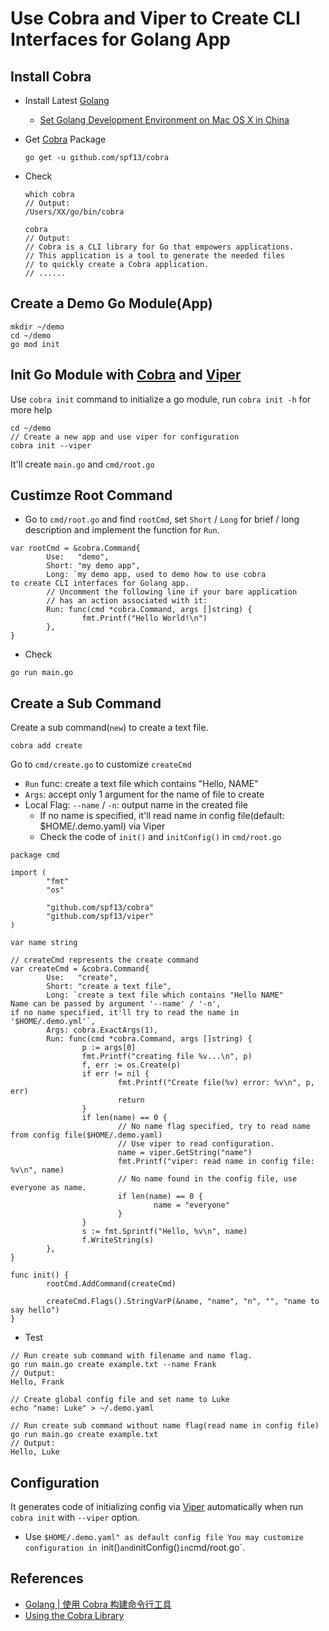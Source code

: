 # Use Cobra and Viper to Create CLI Interfaces for Golang App

## Install Cobra
* Install Latest [Golang](https://golang.org)
  * [Set Golang Development Environment on Mac OS X in China](https://github.com/northbright/Notes/blob/master/Golang/Install/setup-golang-dev-env-on-mac-os-x.md)

* Get [Cobra](https://github.com/spf13/cobra) Package

  ```
  go get -u github.com/spf13/cobra
  ```

* Check
  
  ```
  which cobra
  // Output:
  /Users/XX/go/bin/cobra
  ```

  ```
  cobra
  // Output:
  // Cobra is a CLI library for Go that empowers applications.
  // This application is a tool to generate the needed files
  // to quickly create a Cobra application.
  // ......
  ```

## Create a Demo Go Module(App)
```
mkdir ~/demo
cd ~/demo
go mod init
```

## Init Go Module with [Cobra](https://github.com/spf13/cobra) and [Viper](https://github.com/spf13/viper)
Use `cobra init` command to initialize a go module, run `cobra init -h` for more help

```
cd ~/demo
// Create a new app and use viper for configuration
cobra init --viper
```

It'll create `main.go` and `cmd/root.go`

## Custimze Root Command
* Go to `cmd/root.go` and find `rootCmd`, set `Short` / `Long` for brief / long description and implement the function for `Run`.

```
var rootCmd = &cobra.Command{
        Use:   "demo",
        Short: "my demo app",
        Long: `my demo app, used to demo how to use cobra
to create CLI interfaces for Golang app.
        // Uncomment the following line if your bare application
        // has an action associated with it:
        Run: func(cmd *cobra.Command, args []string) {
                fmt.Printf("Hello World!\n")
        },
}
```

* Check
```
go run main.go
```

## Create a Sub Command
Create a sub command(`new`) to create a text file.

```
cobra add create
```

Go to `cmd/create.go` to customize `createCmd`
* `Run` func: create a text file which contains "Hello, NAME"
* `Args`: accept only 1 argument for the name of file to create
* Local Flag: `--name` / `-n`: output name in the created file
  * If no name is specified, it'll read name in config file(default: $HOME/.demo.yaml) via Viper
  * Check the code of `init()` and `initConfig()` in `cmd/root.go`

```
package cmd

import (
        "fmt"
        "os"

        "github.com/spf13/cobra"
        "github.com/spf13/viper"
)

var name string

// createCmd represents the create command
var createCmd = &cobra.Command{
        Use:   "create",
        Short: "create a text file",
        Long: `create a text file which contains "Hello NAME"
Name can be passed by argument '--name' / '-n',
if no name specified, it'll try to read the name in '$HOME/.demo.yml'`,
        Args: cobra.ExactArgs(1),
        Run: func(cmd *cobra.Command, args []string) {
                p := args[0]
                fmt.Printf("creating file %v...\n", p)
                f, err := os.Create(p)
                if err != nil {
                        fmt.Printf("Create file(%v) error: %v\n", p, err)
                        return
                }
                if len(name) == 0 {
                        // No name flag specified, try to read name from config file($HOME/.demo.yaml)
                        // Use viper to read configuration.
                        name = viper.GetString("name")
                        fmt.Printf("viper: read name in config file: %v\n", name)
                        // No name found in the config file, use everyone as name.
                        if len(name) == 0 {
                                name = "everyone"
                        }
                }
                s := fmt.Sprintf("Hello, %v\n", name)
                f.WriteString(s)
        },
}

func init() {
        rootCmd.AddCommand(createCmd)

        createCmd.Flags().StringVarP(&name, "name", "n", "", "name to say hello")
}
```

* Test

```
// Run create sub command with filename and name flag.
go run main.go create example.txt --name Frank
// Output:
Hello, Frank
```

```
// Create global config file and set name to Luke
echo "name: Luke" > ~/.demo.yaml
```

```
// Run create sub command without name flag(read name in config file)
go run main.go create example.txt
// Output:
Hello, Luke
```

## Configuration

It generates code of initializing config via [Viper](https://github.com/spf13/viper) automatically when run `cobra init` with `--viper` option.

  * Use `$HOME/.demo.yaml" as default config file
You may customize configuration in `init()` and `initConfig()` in `cmd/root.go`.

## References
* [Golang | 使用 Cobra 构建命令行工具](https://www.jianshu.com/p/63dd2075eb22)
* [Using the Cobra Library](https://github.com/spf13/cobra/blob/master/user_guide.md#using-the-cobra-library)
